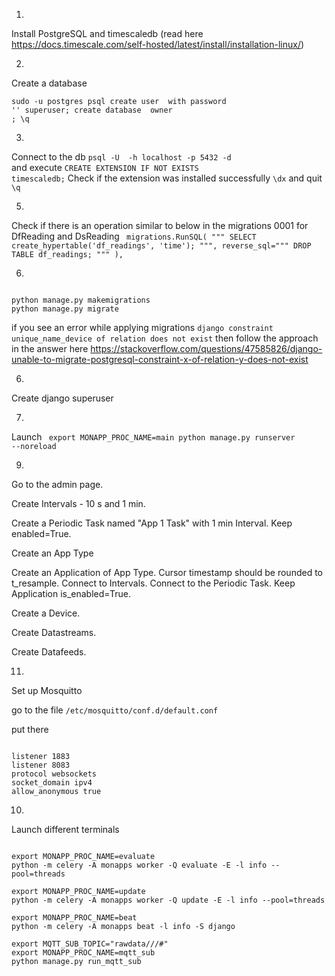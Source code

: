 1. 
Install PostgreSQL
and timescaledb (read here https://docs.timescale.com/self-hosted/latest/install/installation-linux/)

2.
Create a database

<code>sudo -u postgres psql
create user <insert user> with password '<insert password>' superuser;
create database <insert name> owner <insert user>;
\q</code>

3. 
Connect to the db
<code>psql -U <user> -h localhost -p 5432 -d <db name></code>
and execute
<code>CREATE EXTENSION IF NOT EXISTS timescaledb;</code>
Check if the extension was installed successfully
<code>\dx</code>
and quit
<code>\q</code>

5.
Check if there is an operation similar to below in the migrations 0001 for DfReading and DsReading
<code>
        migrations.RunSQL(
            """
            SELECT create_hypertable('df_readings', 'time');
            """,
            reverse_sql="""
                DROP TABLE df_readings;
            """
        ),
</code>

6.
<code>
python manage.py makemigrations
python manage.py migrate
</code>

if you see an error while applying migrations
<code>django constraint unique_name_device of relation does not exist</code>
then follow the approach in the answer here
https://stackoverflow.com/questions/47585826/django-unable-to-migrate-postgresql-constraint-x-of-relation-y-does-not-exist

6.
Create django superuser

7.
Launch
<code>
export MONAPP_PROC_NAME=main
python manage.py runserver --noreload
</code>

9.
Go to the admin page.

Create Intervals - 10 s and 1 min.

Create a Periodic Task named "App 1 Task" with 1 min Interval. Keep enabled=True.

Create an App Type

Create an Application of App Type. Cursor timestamp should be rounded to t_resample. Connect to Intervals. Connect to the Periodic Task. Keep Application is_enabled=True.

Create a Device.

Create Datastreams.

Create Datafeeds.


11.
Set up Mosquitto

go to the file
<code>/etc/mosquitto/conf.d/default.conf</code>

put there

<code>
listener 1883
listener 8083
protocol websockets
socket_domain ipv4
allow_anonymous true
</code>


10.
Launch different terminals

<code>
export MONAPP_PROC_NAME=evaluate
python -m celery -A monapps worker -Q evaluate -E -l info --pool=threads
</code>
<code>
export MONAPP_PROC_NAME=update
python -m celery -A monapps worker -Q update -E -l info --pool=threads
</code>
<code>
export MONAPP_PROC_NAME=beat
python -m celery -A monapps beat -l info -S django
</code>
<code>
export MQTT_SUB_TOPIC="rawdata/<location>/<sublocation>/#"
export MONAPP_PROC_NAME=mqtt_sub
python manage.py run_mqtt_sub
</code>
